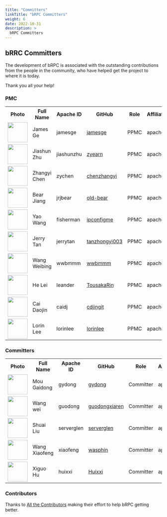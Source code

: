 ```yaml
---
title: "Committers"
linkTitle: "bRPC Committers"
weight: 6
date: 2022-10-31
description: >
  bRPC Committers
---
```

## bRRC Committers

The development of bRPC is associated with the outstanding contributions from the people in the community, who have helped get the project to where it is today.

Thank you all your help!

### PMC

<table class="table table-hover">
    <tr>
        <th><b>Photo</b></th>
        <th><b>Full Name</b></th>
        <th><b>Apache ID</b></th>
        <th><b>GitHub</b></th>
        <th><b>Role</b></th>
        <th><b>Affiliation</b></th>
    </tr>
    <tr>
        <td><a href="http://github.com/jamesge"><img width="64" src="https://avatars.githubusercontent.com/u/6566535?v=4"></a></td>
        <td>James Ge</td>
        <td>jamesge</td>
        <td><a href="http://github.com/jamesge">jamesge</a></td>
        <td>PPMC</td>
        <td>apache</td>
    </tr>
    <tr>
        <td><a href="http://github.com/zyearn"><img width="64" src="https://avatars.githubusercontent.com/u/4475779?v=4"></a></td>
        <td>Jiashun Zhu</td>
        <td>jiashunzhu</td>
        <td><a href="http://github.com/zyearn">zyearn</a></td>
        <td>PPMC</td>
        <td>apache</td>
    </tr>
    <tr>
        <td><a href="http://github.com/chenzhangyi"><img width="64" src="https://avatars.githubusercontent.com/u/6805583?v=4"></a></td>
        <td>Zhangyi Chen</td>
        <td>zychen</td>
        <td><a href="http://github.com/chenzhangyi">chenzhangyi</a></td>
        <td>PPMC</td>
        <td>apache</td>
    </tr>
    <tr>
        <td><a href="http://github.com/old-bear"><img width="64" src="https://avatars.githubusercontent.com/u/1525532?v=4"></a></td>
        <td>Bear Jiang</td>
        <td>jrjbear</td>
        <td><a href="http://github.com/old-bear">old-bear</a></td>
        <td>PPMC</td>
        <td>apache</td>
    </tr>
    <tr>
        <td><a href="http://github.com/ipconfigme"><img width="64" src="https://avatars.githubusercontent.com/u/2500750?v=4"></a></td>
        <td>Yao Wang</td>
        <td>fisherman</td>
        <td><a href="http://github.com/ipconfigme">ipconfigme</a></td>
        <td>PPMC</td>
        <td>apache</td>
    </tr>
    <tr>
        <td><a href="http://github.com/tanzhongyi003"><img width="64" src="https://avatars.githubusercontent.com/u/20179982?v=4"></a></td>
        <td>Jerry Tan</td>
        <td>jerrytan</td>
        <td><a href="http://github.com/tanzhongyi003">tanzhongyi003</a></td>
        <td>PPMC</td>
        <td>apache</td>
    </tr>
    <tr>
        <td><a href="http://github.com/wwbmmm"><img width="64" src="https://avatars.githubusercontent.com/u/3894631?v=4"></a></td>
        <td>Wang Weibing</td>
        <td>wwbmmm</td>
        <td><a href="http://github.com/wwbmmm">wwbmmm</a></td>
        <td>PPMC</td>
        <td>apache</td>
    </tr>
    <tr>
        <td><a href="http://github.com/TousakaRin"><img width="64" src="https://avatars.githubusercontent.com/u/8801314?v=4"></a></td>
        <td>He Lei</td>
        <td>leander</td>
        <td><a href="http://github.com/TousakaRin">TousakaRin</a></td>
        <td>PPMC</td>
        <td>apache</td>
    </tr>
    <tr>
        <td><a href="http://github.com/cdjingit"><img width="64" src="https://avatars.githubusercontent.com/u/31362185?v=4"></a></td>
        <td>Cai Daojin</td>
        <td>caidj</td>
        <td><a href="http://github.com/cdjingit">cdjingit</a></td>
        <td>PPMC</td>
        <td>apache</td>
    </tr>
    <tr>
        <td><a href="http://github.com/lorinlee"><img width="64" src="https://avatars.githubusercontent.com/u/16054841?v=4"></a></td>
        <td>Lorin Lee</td>
        <td>lorinlee</td>
        <td><a href="http://github.com/lorinlee">lorinlee</a></td>
        <td>PPMC</td>
        <td>apache</td>
    </tr>
</table>

### Committers
<table class="table table-hover">
    <tr>
        <th><b>Photo</b></th>
        <th><b>Full Name</b></th>
        <th><b>Apache ID</b></th>
        <th><b>GitHub</b></th>
        <th><b>Role</b></th>
        <th><b>Affiliation</b></th>
    </tr>
    <tr>
        <td><a href="http://github.com/gydong"><img width="64" src="https://avatars.githubusercontent.com/u/3294444?v=4"></a></td>
        <td>Mou Gaidong</td>
        <td>gydong</td>
        <td><a href="http://github.com/gydong">gydong</a></td>
        <td>Committer</td>
        <td>apache</td>
    </tr>
    <tr>
        <td><a href="http://github.com/guodongxiaren"><img width="64" src="https://avatars.githubusercontent.com/u/5945107?v=4"></a></td>
        <td>Wang wei</td>
        <td>guodong</td>
        <td><a href="http://github.com/guodongxiaren">guodongxiaren</a></td>
        <td>Committer</td>
        <td>apache</td>
    </tr>
    <tr>
        <td><a href="http://github.com/serverglen"><img width="64" src="https://avatars.githubusercontent.com/u/38067377?v=4"></a></td>
        <td>Shuai Liu</td>
        <td>serverglen</td>
        <td><a href="http://github.com/serverglen">serverglen</a></td>
        <td>Committer</td>
        <td>apache</td>
    </tr>
    <tr>
        <td><a href="http://github.com/wasphin"><img width="64" src="https://avatars.githubusercontent.com/u/1237906?v=4"></a></td>
        <td>Wang Xiaofeng</td>
        <td>xiaofeng</td>
        <td><a href="http://github.com/wasphin">wasphin</a></td>
        <td>Committer</td>
        <td>apache</td>
    </tr>
    <tr>
        <td><a href="http://github.com/Huixxi"><img width="64" src="https://avatars.githubusercontent.com/u/21335093?v=4"></a></td>
        <td>Xiguo Hu</td>
        <td>huixxi</td>
        <td><a href="http://github.com/Huixxi">Huixxi</a></td>
        <td>Committer</td>
        <td>apache</td>
    </tr>
</table>

### Contributors

Thanks to [All the Contributors](https://github.com/apache/incubator-brpc/graphs/contributors) making their effort to help bRPC getting better.

